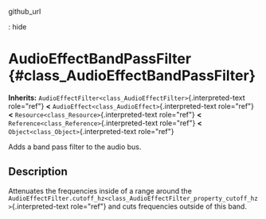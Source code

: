 github\_url

:   hide

AudioEffectBandPassFilter {#class_AudioEffectBandPassFilter}
=========================

**Inherits:**
`AudioEffectFilter<class_AudioEffectFilter>`{.interpreted-text
role="ref"} **\<** `AudioEffect<class_AudioEffect>`{.interpreted-text
role="ref"} **\<** `Resource<class_Resource>`{.interpreted-text
role="ref"} **\<** `Reference<class_Reference>`{.interpreted-text
role="ref"} **\<** `Object<class_Object>`{.interpreted-text role="ref"}

Adds a band pass filter to the audio bus.

Description
-----------

Attenuates the frequencies inside of a range around the
`AudioEffectFilter.cutoff_hz<class_AudioEffectFilter_property_cutoff_hz>`{.interpreted-text
role="ref"} and cuts frequencies outside of this band.
